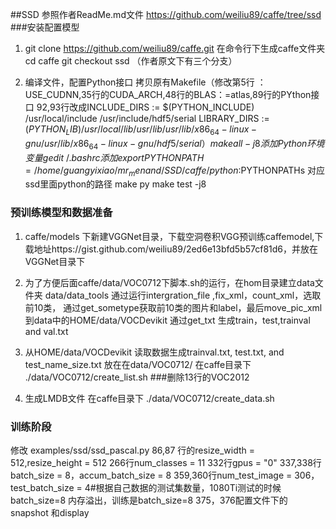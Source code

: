 ##SSD 
参照作者ReadMe.md文件 https://github.com/weiliu89/caffe/tree/ssd
###安装配置模型 

1. git clone https://github.com/weiliu89/caffe.git 在命令行下生成caffe文件夹
   cd caffe
   git checkout ssd （作者原文下有三个分支）

2. 编译文件，配置Python接口
   拷贝原有Makefile（修改第5行 ：USE_CUDNN,35行的CUDA_ARCH,48行的BLAS：=atlas,89行的PYthon接口
    92,93行改成INCLUDE_DIRS := $(PYTHON_INCLUDE) /usr/local/include /usr/include/hdf5/serial
               LIBRARY_DIRS := $(PYTHON_LIB) /usr/local/lib /usr/lib /usr/lib/x86_64-linux-gnu /usr/lib/x86_64-linux-gnu/hdf5/serial
    ）
   make all -j8
   添加Python环境变量 gedit ~/.bashrc  添加export PYTHONPATH=/home/guangyixiao/mr_menand/SSD/caffe/python:$PYTHONPATHs  对应
   ssd里面python的路径
   make py
   make test -j8

### 预训练模型和数据准备
1. caffe/models 下新建VGGNet目录，下载空洞卷积VGG预训练caffemodel,下载地址https://gist.github.com/weiliu89/2ed6e13bfd5b57cf81d6，并放在VGGNet目录下

2. 为了方便后面caffe/data/VOC0712下脚本.sh的运行，在hom目录建立data文件夹
   data/data_tools 通过运行intergration_file ,fix_xml，count_xml，选取前10类，
   通过get_sometype获取前10类的图片和label，最后move_pic_xml到data中的HOME/data/VOCDevikit
   通过get_txt 生成train，test,trainval and val.txt

3. 从HOME/data/VOCDevikit 读取数据生成trainval.txt, test.txt, and test_name_size.txt 放在在data/VOC0712/
    在caffe目录下  ./data/VOC0712/create_list.sh  ###删除13行的VOC2012

4. 生成LMDB文件
    在caffe目录下  ./data/VOC0712/create_data.sh

### 训练阶段
修改 examples/ssd/ssd_pascal.py 
86,87 行的resize_width = 512,resize_height = 512
266行num_classes = 11
332行gpus = "0"
337,338行batch_size = 8，accum_batch_size = 8
359,360行num_test_image = 306，test_batch_size = 4#根据自己数据的测试集数量，1080Ti测试的时候batch_size=8 内存溢出，训练是batch_size=8 
375，376配置文件下的snapshot 和display 
